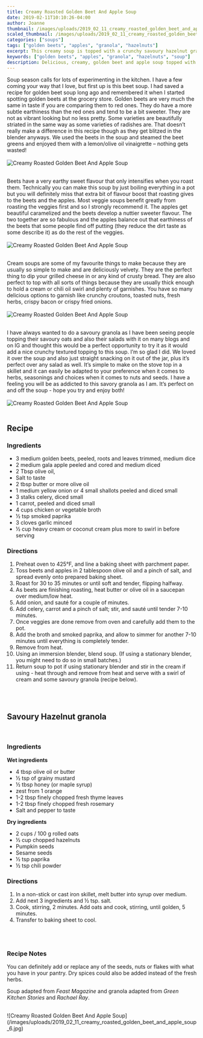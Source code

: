 ```yaml
---
title: Creamy Roasted Golden Beet And Apple Soup
date: 2019-02-11T10:10:26-04:00
author: Joanne
thumbnail: /images/uploads/2019_02_11_creamy_roasted_golden_beet_and_apple_soup_1.jpg
scaled_thumbnail: /images/uploads/2019_02_11_creamy_roasted_golden_beet_and_apple_soup_0.jpg
categories: ["soups"]
tags: ["golden beets", "apples", "granola", "hazelnuts"]
excerpt: This creamy soup is topped with a crunchy savoury hazelnut granola
keywords: ["golden beets", "apples", "granola", "hazelnuts", "soup"]
description: Delicious, creamy, golden beet and apple soup topped with a hazelnut granola
---
```


Soup season calls for lots of experimenting in the kitchen. I have a few coming your way that I love, but first up is this beet soup. I had saved a recipe for golden beet soup long ago and remembered it when I started spotting golden beets at the grocery store. Golden beets are very much the same in taste if you are comparing them to red ones. They do have a more subtle earthiness than the red ones and tend to be a bit sweeter. They are not as vibrant looking but no less pretty. Some varieties are beautifully striated in the same way as some varieties of radishes are. That doesn’t really make a difference in this recipe though as they get blitzed in the blender anyways. We used the beets in the soup and steamed the beet greens and enjoyed them with a lemon/olive oil vinaigrette – nothing gets wasted!
</br>
</br>
![Creamy Roasted Golden Beet And Apple Soup](/images/uploads/2019_02_11_creamy_roasted_golden_beet_and_apple_soup_2.jpg)
</br>
</br>

Beets have a very earthy sweet flavour that only intensifies when you roast them. Technically you can make this soup by just boiling everything in a pot but you will definitely miss that extra bit of flavour boost that roasting gives to the beets and the apples. Most veggie soups benefit greatly from roasting the veggies first and so I strongly recommend it. The apples get beautiful caramelized and the beets develop a nuttier sweeter flavour. The two together are so fabulous and the apples balance out that earthiness of the beets that some people find off putting (they reduce the dirt taste as some describe it) as do the rest of the veggies.
</br>
</br>
![Creamy Roasted Golden Beet And Apple Soup](/images/uploads/2019_02_11_creamy_roasted_golden_beet_and_apple_soup_3.jpg)
</br>
</br>

Cream soups are some of my favourite things to make because they are usually so simple to make and are deliciously velvety.  They are the perfect thing to dip your grilled cheese in or any kind of crusty bread. They are also perfect to top with all sorts of things because they are usually thick enough to hold a cream or chili oil swirl and plenty of garnishes. You have so many delicious options to garnish like crunchy croutons, toasted nuts, fresh herbs, crispy bacon or crispy fried onions.
</br>
</br>
![Creamy Roasted Golden Beet And Apple Soup](/images/uploads/2019_02_11_creamy_roasted_golden_beet_and_apple_soup_4.jpg)
</br>
</br>

I have always wanted to do a savoury granola as I have been seeing people topping their savoury oats and also their salads with it on many blogs and on IG and thought this would be a perfect opportunity to try it as it would add a nice crunchy textured topping to this soup. I’m so glad I did. We loved it over the soup and also just straight snacking on it out of the jar, plus it’s perfect over any salad as well. It’s simple to make on the stove top in a skillet and it can easily be adapted to your preference when it comes to herbs, seasonings and choices when it comes to nuts and seeds. I have a feeling you will be as addicted to this savory granola as I am. It’s perfect on and off the soup - hope you try and enjoy both!
</br>
</br>
![Creamy Roasted Golden Beet And Apple Soup](/images/uploads/2019_02_11_creamy_roasted_golden_beet_and_apple_soup_5.jpg)
</br>
</br>

## Recipe
### Ingredients

* <span itemprop="ingredients"> 3 medium golden beets, peeled, roots and leaves trimmed, medium dice</span>
* <span itemprop="ingredients"> 2 medium gala apple peeled and cored and medium diced </span>
* <span itemprop="ingredients"> 2 Tbsp olive oil,</span>
* <span itemprop="ingredients"> Salt to taste</span>
* <span itemprop="ingredients"> 2 tbsp butter or more olive oil </span>
* <span itemprop="ingredients"> 1 medium yellow onion or 4 small shallots peeled and diced small </span>
* <span itemprop="ingredients"> 3 stalks celery, diced small </span>
* <span itemprop="ingredients"> 1 carrot, peeled and diced small</span>
* <span itemprop="ingredients"> 4 cups chicken or vegetable broth</span>
* <span itemprop="ingredients"> ½ tsp smoked paprika</span>
* <span itemprop="ingredients"> 3 cloves garlic minced </span>
* <span itemprop="ingredients"> &frac12; cup heavy cream or coconut cream plus more to swirl in before serving </span>

### Directions

1. Preheat oven to 425°F, and line a baking sheet with parchment paper.
2. Toss beets and apples in 2 tablespoon olive oil and a pinch of salt, and spread evenly onto prepared baking sheet. 
3. Roast for 30 to 35 minutes or until soft and tender, flipping halfway.
4. As beets are finishing roasting, heat butter or  olive oil in a saucepan over medium/low heat. 
5. Add onion, and sauté for a couple of minutes. 
6. Add celery, carrot and a pinch of salt; stir, and sauté until tender 7-10 minutes.  
7. Once veggies are done remove from oven and carefully add them to the pot. 
8. Add the broth and smoked paprika, and allow to simmer for another 7-10 minutes until everything is completely tender. 
9. Remove from heat. 
10. Using an immersion blender, blend soup. (If using a stationary blender, you might need to do so in small batches.)
11. Return soup to pot if using stationary blender and stir in the cream if using - heat through and remove from heat and serve with a swirl of cream and some savoury granola (recipe below).
</br>
</br>

## Savoury Hazelnut granola
</br>

### Ingredients
__Wet ingredients__

* 4 tbsp olive oil or butter 
* &frac12; tsp of grainy mustard
* &frac12; tbsp honey (or maple syrup)
* zest from 1 orange 
* 1-2 tbsp finely chopped fresh thyme leaves  
* 1-2 tbsp finely chopped fresh rosemary 
* Salt and pepper to taste 

__Dry ingredients__

* 2 cups / 100 g rolled oats
* &frac12; cup chopped hazelnuts  
* Pumpkin seeds 
* Sesame seeds 
* &frac12; tsp paprika 
* &frac12; tsp chili powder 

### Directions

1. In a non-stick or cast iron skillet, melt butter into syrup over medium. 
2. Add next 3 ingredients and &frac12; tsp. salt. 
3. Cook, stirring, 2 minutes. Add oats and cook, stirring, until golden, 5 minutes. 
4. Transfer to baking sheet to cool.
</br>
</br>

### Recipe Notes
You can definitely add or replace any of the seeds, nuts or flakes with what you have in your pantry. Dry spices could also be added instead of the fresh herbs.

Soup adapted from _Feast Magazine_ and granola adapted from _Green Kitchen Stories_ and _Rachael Ray_. 

</br>
![Creamy Roasted Golden Beet And Apple Soup](/images/uploads/2019_02_11_creamy_roasted_golden_beet_and_apple_soup_6.jpg)
